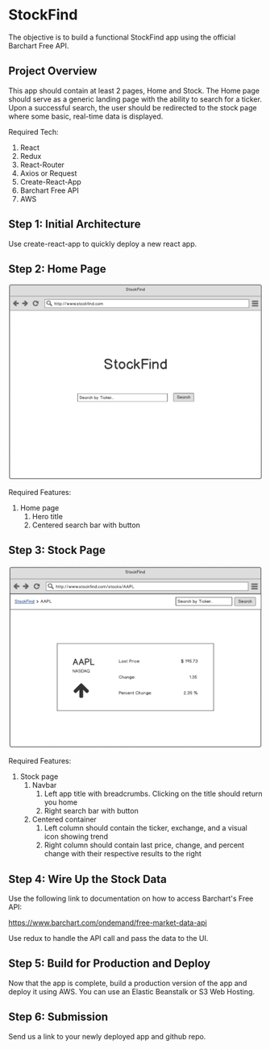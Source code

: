 # StockFind

The objective is to build a functional StockFind app using the official Barchart Free API.

## Project Overview

This app should contain at least 2 pages, Home and Stock. The Home page should serve as a generic landing page with 
the ability to search for a ticker. Upon a successful search, the user should be redirected to the
stock page where some basic, real-time data is displayed.

Required Tech:

1. React
2. Redux
3. React-Router
5. Axios or Request
6. Create-React-App
3. Barchart Free API
7. AWS

## Step 1: Initial Architecture

Use create-react-app to quickly deploy a new react app.

## Step 2: Home Page

![Alt text](./home-page.png?raw=true "Home Page")

Required Features:
1. Home page
    1. Hero title
    2. Centered search bar with button


## Step 3: Stock Page

![Alt text](./stock-page.png?raw=true "Home Page")

Required Features:
1. Stock page
    1. Navbar
        1. Left app title with breadcrumbs. Clicking on the title should return you home
        2. Right search bar with button
    2. Centered container
        1. Left column should contain the ticker, exchange, and a visual icon showing trend
        2. Right column should contain last price, change, and percent change with their respective results to the right

## Step 4: Wire Up the Stock Data

Use the following link to documentation on how to access Barchart's Free API:

https://www.barchart.com/ondemand/free-market-data-api

Use redux to handle the API call and pass the data to the UI.

## Step 5: Build for Production and Deploy

Now that the app is complete, build a production version of the app and deploy it using AWS. You can use an Elastic Beanstalk or S3 Web Hosting.

## Step 6: Submission

Send us a link to your newly deployed app and github repo.
